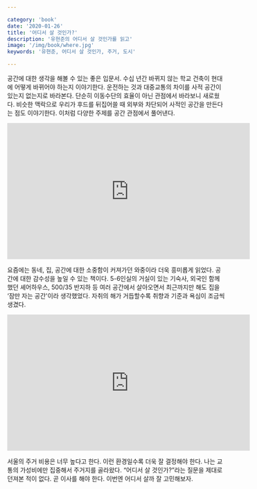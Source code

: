 ```yaml
---

category: 'book'
date: '2020-01-26'
title: '어디서 살 것인가?'
description: '유현준의 어디서 살 것인가를 읽고'
image: '/img/book/where.jpg'
keywords: '유현준, 어디서 살 것인가, 주거, 도시'

---
```


공간에 대한 생각을 해볼 수 있는 좋은 입문서. 수십 년간 바뀌지 않는 학교 건축이 현대에 어떻게 바뀌어야 하는지 이야기한다. 운전하는 것과 대중교통의 차이를 사적 공간이 있는지 없는지로 바라본다. 단순히 이동수단의 효율이 아닌 관점에서 바라보니 새로웠다. 비슷한 맥락으로 우리가 후드를 뒤집어쓸 때 외부와 차단되어 사적인 공간을 만든다는 점도 이야기한다. 이처럼 다양한 주제를 공간 관점에서 풀어낸다.

<iframe width="560" height="315" src="https://www.youtube.com/embed/QxGzwJd_Eno" frameborder="0" allow="accelerometer; autoplay; encrypted-media; gyroscope; picture-in-picture" allowfullscreen></iframe>

요즘에는 동네, 집, 공간에 대한 소중함이 커져가던 와중이라 더욱 흥미롭게 읽었다. 공간에 대한 감수성을 높일 수 있는 책이다. 5-6인실의 거실이 있는 기숙사, 외국인 함께 했던 셰어하우스, 500/35 반지하 등 여러 공간에서 살아오면서 최근까지만 해도 집을 ‘잠만 자는 공간'이라 생각했었다. 자취의 해가 거듭할수록 취향과 기준과 욕심이 조금씩 생겼다.


<iframe width="560" height="315" src="https://www.youtube.com/embed/Sa3karGUbKA" frameborder="0" allow="accelerometer; autoplay; encrypted-media; gyroscope; picture-in-picture" allowfullscreen></iframe>

서울의 주거 비용은 너무 높다고 한다. 이런 환경일수록 더욱 잘 결정해야 한다. 나는 교통의 가성비에만 집중해서 주거지를 골라왔다. “어디서 살 것인가?”라는 질문을 제대로 던져본 적이 없다. 곧 이사를 해야 한다. 이번엔 어디서 살까 잘 고민해보자.
